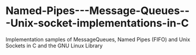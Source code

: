 # Named-Pipes---Message-Queues---Unix-socket-implementations-in-C
Implementation samples of MessageQueues, Named Pipes (FIFO) and Unix Sockets in C and the GNU Linux Library
